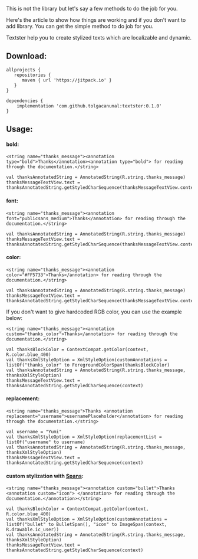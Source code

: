 This is not the library but let's say a few methods to do the job for you. 

Here's the article<linkhere> to show how things are working and if you don't want to add library. You can get the simple method to do job for you.

Textster help you to create stylized texts which are localizable and dynamic.

Download:
--------

```
allprojects {
   repositories {
      maven { url 'https://jitpack.io' }
   }
}
```


```
dependencies {
    implementation 'com.github.tolgacanunal:textster:0.1.0'
}
```

Usage:
--------

#### bold:

```
<string name="thanks_message"><annotation type="bold">Thanks</annotation><annotation type="bold"> for reading through the documentation.</string>
```

```
val thanksAnnotatedString = AnnotatedString(R.string.thanks_message)
thanksMessageTextView.text = thanksAnnotatedString.getStyledCharSequence(thanksMessageTextView.context)
```

#### font:

```
<string name="thanks_message"><annotation font="publicsans_medium">Thanks</annotation> for reading through the documentation.</string>
```

```
val thanksAnnotatedString = AnnotatedString(R.string.thanks_message)
thanksMessageTextView.text = thanksAnnotatedString.getStyledCharSequence(thanksMessageTextView.context)
```

#### color:

```
<string name="thanks_message"><annotation color="#FF5733">Thanks</annotation> for reading through the documentation.</string>
```

```
val thanksAnnotatedString = AnnotatedString(R.string.thanks_message)
thanksMessageTextView.text = thanksAnnotatedString.getStyledCharSequence(thanksMessageTextView.context)
```

If you don't want to give hardcoded RGB color, you can use the example below:

```
<string name="thanks_message"><annotation custom="thanks_color">Thanks</annotation> for reading through the documentation.</string>
```
  
```
val thanksBlockColor = ContextCompat.getColor(context, R.color.blue_400)
val thanksXmlStyleOption = XmlStyleOption(customAnnotations = listOf("thanks_color" to ForegroundColorSpan(thanksBlockColor)
val thanksAnnotatedString = AnnotatedString(R.string.thanks_message, thanksXmlStyleOption)
thanksMessageTextView.text = thanksAnnotatedString.getStyledCharSequence(context)
```

#### replacement:

```
<string name="thanks_message">Thanks <annotation replacement="username">usernamePlaceholder</annotation> for reading through the documentation.</string>
```

```
val username = "Yumi"
val thanksXmlStyleOption = XmlStyleOption(replacementList = listOf("username" to username)
val thanksAnnotatedString = AnnotatedString(R.string.thanks_message, thanksXmlStyleOption)
thanksMessageTextView.text = thanksAnnotatedString.getStyledCharSequence(context)
```

#### custom stylization with [Spans](https://developer.android.com/reference/android/text/style/AbsoluteSizeSpan):

```
<string name="thanks_message"><annotation custom="bullet">Thanks <annotation custom="icon"> </annotation> for reading through the documentation.</annotation></string>
```

```
val thanksBlockColor = ContextCompat.getColor(context, R.color.blue_400)
val thanksXmlStyleOption = XmlStyleOption(customAnnotations = listOf("bullet" to BulletSpan(), "icon" to ImageSpan(context, R.drawable.ic_user))
val thanksAnnotatedString = AnnotatedString(R.string.thanks_message, thanksXmlStyleOption)
thanksMessageTextView.text = thanksAnnotatedString.getStyledCharSequence(context)
```
